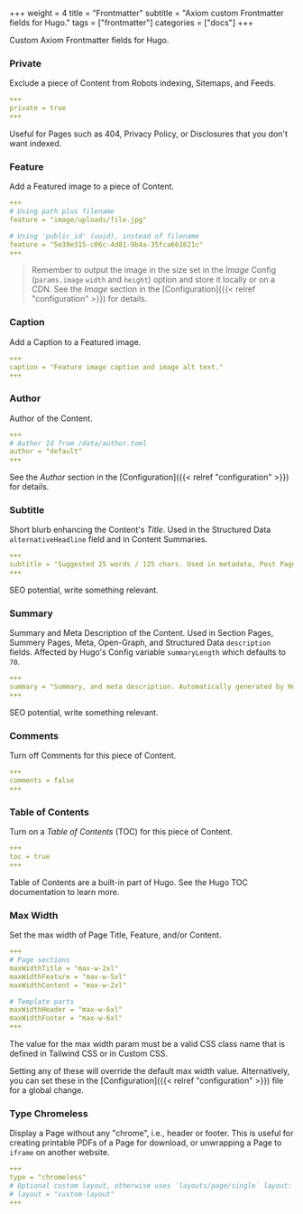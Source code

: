 +++
weight = 4
title = "Frontmatter"
subtitle = "Axiom custom Frontmatter fields for Hugo."
tags = ["frontmatter"]
categories = ["docs"]
+++

Custom Axiom Frontmatter fields for Hugo.

### Private

Exclude a piece of Content from Robots indexing, Sitemaps, and Feeds.

```yaml
+++
private = true
+++
```

Useful for Pages such as 404, Privacy Policy, or Disclosures that you don't want indexed.

### Feature

Add a Featured image to a piece of Content.

```yaml
+++
# Using path plus filename
feature = "image/uploads/file.jpg"

# Using 'public_id' (uuid), instead of filename
feature = "5e39e315-c06c-4d81-9b4a-35fca661621c"
+++
```

> Remember to output the image in the size set in the _Image_ Config (`params.image` `width` and `height`) option and store it locally or on a CDN. See the _Image_ section in the [Configuration]({{< relref "configuration" >}}) for details.

### Caption

Add a Caption to a Featured image.

```yaml
+++
caption = "Feature image caption and image alt text."
+++
```

### Author

Author of the Content.

```yaml
+++
# Author Id from /data/author.toml
author = "default"
+++
```

See the _Author_ section in the [Configuration]({{< relref "configuration" >}}) for details.

### Subtitle

Short blurb enhancing the Content's _Title_. Used in the Structured Data `alternativeHeadline` field and in Content Summaries.

```yaml
+++
subtitle = "Suggested 25 words / 125 chars. Used in metadata, Post Page, and Content summaries."
+++
```

SEO potential, write something relevant.

### Summary

Summary and Meta Description of the Content. Used in Section Pages, Summery Pages, Meta, Open-Graph, and Structured Data `description` fields. Affected by Hugo's Config variable `summaryLength` which defaults to `70`.

```yaml
+++
summary = "Summary, and meta description. Automatically generated by Hugo's 'Summary' function if not provided. Longer than Summary, with more detail, typically 70 words more or less."
+++
```

SEO potential, write something relevant.

### Comments

Turn off Comments for this piece of Content.

```yaml
+++
comments = false
+++
```

### Table of Contents

Turn on a *Table of Contents* (TOC) for this piece of Content.

```yaml
+++
toc = true
+++
```

Table of Contents are a built-in part of Hugo. See the Hugo TOC documentation to learn more.

### Max Width

Set the max width of Page Title, Feature, and/or Content.

```yaml
+++
# Page sections
maxWidthTitle = "max-w-2xl"
maxWidthFeature = "max-w-5xl"
maxWidthContent = "max-w-2xl"

# Template parts
maxWidthHeader = "max-w-6xl"
maxWidthFooter = "max-w-6xl"
+++
```

The value for the max width param must be a valid CSS class name that is defined in Tailwind CSS or in Custom CSS.

Setting any of these will override the default max width value. Alternatively, you can set these in the [Configuration]({{< relref "configuration" >}}) file for a global change.

### Type Chromeless

Display a Page without any "chrome", i.e., header or footer. This is useful for creating printable PDFs of a Page for download, or unwrapping a Page to `iframe` on another website.

```yaml
+++
type = "chromeless"
# Optional custom layout, otherwise uses `layouts/page/single` layout:
# layout = "custom-layout"
+++
```
